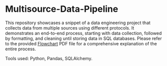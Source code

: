 # Multisource-Data-Pipeline

This repository showcases a snippet of a data engineering project that collects data from multiple sources using different protocols. 
It demonstrates an end-to-end process, starting with data collection, followed by formatting, and cleaning until storing data in SQL databases. 
Please refer to the provided [Flowchart](flowchart.pdf](https://github.com/ArafatAbsi/Multisource-Data-Pipeline/blob/master/Multisource_Data_Pipeline%20FlowChart.pdf)https://github.com/ArafatAbsi/Multisource-Data-Pipeline/blob/master/Multisource_Data_Pipeline%20FlowChart.pdf) PDF file for a comprehensive explanation of the entire process.

Tools used: Python, Pandas, SQLAlchemy.
